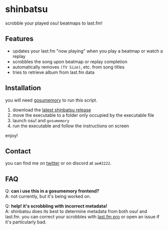 # shinbatsu

scrobble your played osu! beatmaps to last.fm!

## Features

- updates your last.fm "now playing" when you play a beatmap or watch a replay
- scrobbles the song upon beatmap or replay completion
- automatically removes `(TV Size)`, etc. from song titles
- tries to retrieve album from last.fm data

## Installation

you will need [gosumemory](https://github.com/l3lackShark/gosumemory) to run this script.

1. download the [latest shinbatsu release](https://github.com/dreamingkills/shinbatsu/releases/latest)
2. move the executable to a folder only occupied by the executable file
3. launch osu! and `gosumemory`
4. run the executable and follow the instructions on screen

enjoy!

## Contact

you can find me on [twitter](https://twitter.com/aeoneko) or on discord at `ae#2222`.

## FAQ

Q: **can i use this in a gosumemory frontend?**<br>
A: not currently, but it's being worked on.

Q: **help! it's scrobbling with incorrect metadata!**<br>
A: shinbatsu does its best to determine metadata from both osu! and last.fm. you can correct your scrobbles with [last.fm pro](https://www.last.fm/pro) or open an issue if it's particularly bad.
